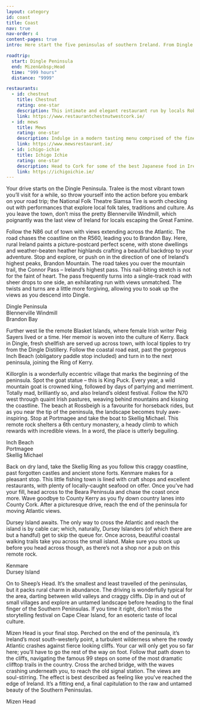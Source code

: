 ```yaml
---
layout: category
id: coast
title: Coast
nav: true
nav-order: 4
content-pages: true
intro: Here start the five peninsulas of southern Ireland. From Dingle down to Mizen, each offers remote and romantic escape, where beguiling panorama distracts you from a burgeoning local foodie scene, ancient history and quaint village life.

roadtrip:
  start: Dingle Peninsula
  end: Mizen&nbsp;Head
  time: "999 hours"
  distance: "9999"

restaurants:
  - id: chestnut
    title: Chestnut
    rating: one-star
    description: This intimate and elegant restaurant run by locals Rob and Elaine serves up refined local fare. A converted old pub, there remains an understated and relaxed feel that is felt across the dining room and the delicious food Rob so skilfully prepares.
    link: https://www.restaurantchestnutwestcork.ie/
  - id: mews
    title: Mews
    rating: one-star
    description: Indulge in a modern tasting menu comprised of the finest local produce – be it fish from the local harbour to local herbs and seaweed. A rustic-chic setting complements the fine dishes perfectly.
    link: https://www.mewsrestaurant.ie/
  - id: ichigo-ichie
    title: Ichigo Ichie
    rating: one-star
    description: Head to Cork for some of the best Japanese food in Ireland. A cool industrial vibe sets the tone for masterful kaiseki dining – if you’re lucky, you might just get a seat at the open kitchen to watch the master at work.
    link: https://ichigoichie.ie/
---
```


<div class="width width--lg text--lg">
  <p>Your drive starts on the Dingle Peninsula. Tralee is the most vibrant town you’ll visit for a while, so throw yourself into the action before you embark on your road trip; the National Folk Theatre Siamsa Tire is worth checking out with performances that explore local folk tales, traditions and culture. As you leave the town, don’t miss the pretty Blennerville Windmill, which poignantly was the last view of Ireland for locals escaping the Great Famine.</p>
  <p>Follow the N86 out of town with views extending across the Atlantic. The road chases the coastline on the R560, leading you to Brandon Bay. Here, rural Ireland paints a picture-postcard perfect scene, with stone dwellings and weather-beaten heather highlands crafting a beautiful backdrop to your adventure. Stop and explore, or push on in the direction of one of Ireland’s highest peaks, Brandon Mountain. The road takes you over the mountain trail, the Connor Pass – Ireland’s highest pass. This nail-biting stretch is not for the faint of heart. The pass frequently turns into a single-track road with sheer drops to one side, an exhilarating run with views unmatched. The twists and turns are a little more forgiving, allowing you to soak up the views as you descend into Dingle.</p>
</div>

<div class="width width--xxl vpad--lg">
  <div class="bg-img bg-img--16-9" style="background-image: url('{{site.img}}/content/{{page.id}}/locations/dingle-peninsula.jpg');"></div>
  <div class="caption">Dingle Peninsula</div>
  <div class="space--lg"></div>
  <div class="row row--6-6 row--gutters-sm">
    <div class="col">
      <div class="bg-img bg-img--3-2" style="background-image: url('{{site.img}}/content/{{page.id}}/locations/blennerville-windmill.jpg');"></div>
      <div class="caption">Blennerville Windmill</div>
    </div>
    <div class="col">
      <div class="bg-img bg-img--3-2" style="background-image: url('{{site.img}}/content/{{page.id}}/locations/brandon-bay.jpg');"></div>
      <div class="caption">Brandon Bay</div>
    </div>
  </div>
</div>

<div class="width width--lg text--lg">
  <p>Further west lie the remote Blasket Islands, where female Irish writer Peig Sayers lived or a time. Her memoir is woven into the culture of Kerry. Back in Dingle, fresh shellfish are served up across town, with local tipples to try from the Dingle Distillery. Follow the coastal road east, past the gorgeous Inch Beach (obligatory paddle stop included) and turn in to the next peninsula, joining the Ring of Kerry.</p>
  <p>Killorglin is a wonderfully eccentric village that marks the beginning of the peninsula. Spot the goat statue – this is King Puck. Every year, a wild mountain goat is crowned king, followed by days of partying and merriment. Totally mad, brilliantly so, and also Ireland’s oldest festival. Follow the N70 west through quaint Irish pastures, weaving behind mountains and kissing the coastline. The beach at Rossbeigh is a favourite for horseback rides, but as you near the tip of the peninsula, the landscape becomes truly awe-inspiring. Stop at Portmagee and take the boat to Skellig Michael. This remote rock shelters a 6th century monastery, a heady climb to which rewards with incredible views. In a word, the place is utterly beguiling.</p>
</div>

<div class="width width--xxl vpad--lg">
  <div class="row row--6-6 row--gutters-sm">
    <div class="col">
      <div class="bg-img bg-img--3-2" style="background-image: url('{{site.img}}/content/{{page.id}}/locations/inch-beach.jpg');"></div>
      <div class="caption">Inch Beach</div>
    </div>
    <div class="col">
      <div class="bg-img bg-img--3-2" style="background-image: url('{{site.img}}/content/{{page.id}}/locations/portmagee.jpg');"></div>
      <div class="caption">Portmagee</div>
    </div>
  </div>
  <div class="space--lg"></div>
  <div class="bg-img bg-img--16-9" style="background-image: url('{{site.img}}/content/{{page.id}}/locations/skellig-michael.jpg');"></div>
  <div class="caption">Skellig Michael</div>
</div>

<div class="width width--lg text--lg">
  <p>Back on dry land, take the Skellig Ring as you follow this craggy coastline, past forgotten castles and ancient stone forts. Kenmare makes for a pleasant stop. This little fishing town is lined with craft shops and excellent restaurants, with plenty of locally-caught seafood on offer. Once you’ve had your fill, head across to the Beara Peninsula and chase the coast once more. Wave goodbye to County Kerry as you fly down country lanes into County Cork. After a picturesque drive, reach the end of the peninsula for moving Atlantic views.</p>
  <p>Dursey Island awaits. The only way to cross the Atlantic and reach the island is by cable car; which, naturally, Dursey Islanders (of which there are but a handful) get to skip the queue for. Once across, beautiful coastal walking trails take you across the small island. Make sure you stock up before you head across though, as there’s not a shop nor a pub on this remote rock.</p>
</div>

<div class="width width--xxl vpad--lg">
  <div class="row row--6-6 row--gutters-sm">
    <div class="col">
      <div class="bg-img bg-img--3-2" style="background-image: url('{{site.img}}/content/{{page.id}}/locations/kenmare.jpg');"></div>
      <div class="caption">Kenmare</div>
    </div>
    <div class="col">
      <div class="bg-img bg-img--3-2" style="background-image: url('{{site.img}}/content/{{page.id}}/locations/dursey-island.jpg');"></div>
      <div class="caption">Dursey Island</div>
    </div>
  </div>
</div>

<div class="width width--lg text--lg">
  <p>On to Sheep’s Head. It’s the smallest and least travelled of the peninsulas, but it packs rural charm in abundance. The driving is wonderfully typical for the area, darting between wild valleys and craggy cliffs. Dip in and out of small villages and explore an untamed landscape before heading to the final finger of the Southern Peninsulas. If you time it right, don’t miss the storytelling festival on Cape Clear Island, for an esoteric taste of local culture.</p>
  <p>Mizen Head is your final stop. Perched on the end of the peninsula, it’s Ireland’s most south-westerly point, a turbulent wilderness where the rowdy Atlantic crashes against fierce looking cliffs. Your car will only get you so far here; you’ll have to go the rest of the way on foot. Follow that path down to the cliffs, navigating the famous 99 steps on some of the most dramatic clifftop trails in the country. Cross the arched bridge, with the waves crashing underneath you, to reach the old signal station. The views are soul-stirring. The effect is best described as feeling like you've reached the edge of Ireland. It’s a fitting end, a final capitulation to the raw and untamed beauty of the Southern Peninsulas.</p>
</div>

<div class="width width--xxl vpad--lg">
  <div class="bg-img bg-img--16-9" style="background-image: url('{{site.img}}/content/{{page.id}}/locations/mizen-head.jpg');"></div>
  <div class="caption">Mizen Head</div>
</div>